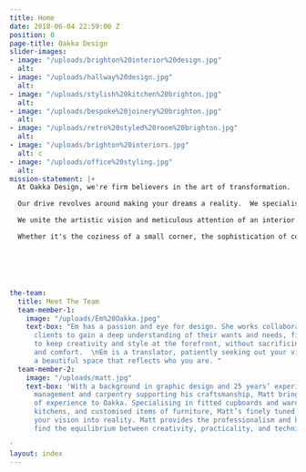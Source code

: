 ```yaml
---
title: Home
date: 2018-06-04 22:59:00 Z
position: 0
page-title: Oakka Design
slider-images:
- image: "/uploads/brighton%20interior%20design.jpg"
  alt: 
- image: "/uploads/hallway%20design.jpg"
  alt: 
- image: "/uploads/stylish%20kitchen%20brighton.jpg"
  alt: 
- image: "/uploads/bespoke%20joinery%20brighton.jpg"
  alt: 
- image: "/uploads/retro%20styled%20room%20brighton.jpg"
  alt: 
- image: "/uploads/brighton%20interiors.jpg"
  alt: c
- image: "/uploads/office%20styling.jpg"
  alt: 
mission-statement: |+
  At Oakka Design, we're firm believers in the art of transformation.

  Our drive revolves around making your dreams a reality.  We specialise in crafting environments that evolve harmoniously with you, ensuring your home mirrors not only your taste but also your individual character. It's a place that you'll eagerly return to and a space you'll happily share with your loved ones.

  We unite the artistic vision and meticulous attention of an interior designer with the practical wisdom of a project manager and the refined craftsmanship of a carpenter. This forms a committed team of professionals who are ready to design and breathe life into your ideal space.

  Whether it's the coziness of a small corner, the sophistication of commercial designs, or a complete home transformation, Oakka delivers a smooth, grounded experience for all your design requirements.






the-team:
  title: Meet The Team
  team-member-1:
    image: "/uploads/Em%20Oakka.jpeg"
    text-box: "Em has a passion and eye for design. She works collaboratively with
      clients to gain a deep understanding of their wants and needs, finding a way
      to keep creativity and style at the forefront, without sacrificing practicality
      and comfort.  \nEm is a translator, patiently seeking out your vision and creating
      a beautiful space that reflects who you are. "
  team-member-2:
    image: "/uploads/matt.jpg"
    text-box: 'With a background in graphic design and 25 years’ experience in project
      management and carpentry supporting his craftsmanship, Matt brings a wealth
      of experience to Oakka. Specialising in fitted cupboards and wardrobes, bespoke
      kitchens, and customised items of furniture, Matt’s finely tuned skills turn
      your vision into reality. Matt provides the professionalism and know-how to
      find the equilibrium between creativity, practicality, and technicality.

'
layout: index
---
```


